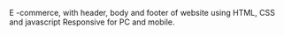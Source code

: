 E -commerce, with header, body and footer of website using HTML, CSS and javascript Responsive for PC and mobile.
